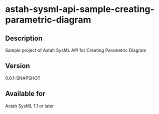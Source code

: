 astah-sysml-api-sample-creating-parametric-diagram
=============================

Description
----------------
Sample project of Astah SysML API for Creating Parametric Diagram

Version
----------------
0.0.1-SNAPSHOT

Available for
----------------
Astah SysML 1.1 or later

